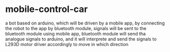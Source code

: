 # mobile-control-car
a bot based on arduino, which will be driven by a mobile app, by connecting the robot to the app by bluetooth module, signals will be sent to the bluetooth module using mobile app, bluetooth module will send tha analogue signals to arduino, and it will interprete and send the signals to L293D motor driver accordingly to move in which direction

